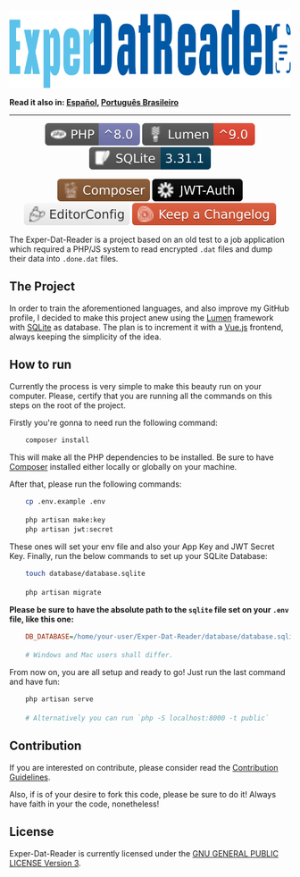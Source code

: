 <!-- markdownlint-disable MD033 MD041 -->
<p align="center">
    <a href="#exper-dat-reader">
        <img
            src="./docs/assets/images/logo.png"
            alt="Exper-Dat-Reader logo"
            width="1282"
            height="140"
        />
    </a>
</p>
<!-- markdownlint-enable MD033 MD041 -->

**Read it also in: [Español], [Português Brasileiro]**

---

<!-- markdownlint-disable MD013 MD033 -->
<p align="center">
    <a href="https://www.php.net/" target="_blank"><img src="./docs/assets/badges/php.svg" alt="PHP" /></a>
    <a href="https://lumen.laravel.com/docs/9.x" target="_blank"><img src="./docs/assets/badges/lumen.svg" alt="Lumen" /></a>
    <a href="https://www.sqlite.org/index.html" target="_blank"><img src="./docs/assets/badges/sqlite.svg" alt="SQLite" /></a>
</p>
<p align="center">
    <a href="https://getcomposer.org/" target="_blank"><img src="./docs/assets/badges/composer.svg" alt="Composer" /></a>
    <a href="https://jwt.io/" target="_blank"><img src="./docs/assets/badges/jwt.svg" alt="Json Web Tokens" /></a>
    <a href="https://editorconfig.org/" target="_blank"><img src="./docs/assets/badges/editorconfig.svg" alt="EditorConfig" /></a>
    <a href="https://keepachangelog.com/en/1.0.0/" target="_blank"><img src="./docs/assets/badges/changelog.svg" alt="Keep a Changelog" /></a>
</p>
<!-- markdownlint-enable MD013 MD033 -->

The Exper-Dat-Reader is a project based on an old test to a job application which
required a PHP/JS system to read encrypted `.dat` files and dump their data into
`.done.dat` files.

## The Project

In order to train the aforementioned languages, and also improve my GitHub profile,
I decided to make this project anew using the [Lumen] framework with [SQLite] as
database. The plan is to increment it with a [Vue.js] frontend, always keeping the
simplicity of the idea.

## How to run

Currently the process is very simple to make this beauty run on your computer. Please,
certify that you are running all the commands on this steps on the root of the project.

Firstly you're gonna to need run the following command:

```sh
    composer install
```

This will make all the PHP dependencies to be installed. Be sure to have [Composer]
installed either locally or globally on your machine.

After that, please run the following commands:

```sh
    cp .env.example .env

    php artisan make:key
    php artisan jwt:secret
```

These ones will set your env file and also your App Key and JWT Secret Key. Finally,
run the below commands to set up your SQLite Database:

```sh
    touch database/database.sqlite

    php artisan migrate
```

**Please be sure to have the absolute path to the `sqlite` file set on your `.env`**
**file, like this one:**

```ini
    DB_DATABASE=/home/your-user/Exper-Dat-Reader/database/database.sqlite

    # Windows and Mac users shall differ.
```

From now on, you are all setup and ready to go! Just run the last command and
have fun:

```sh
    php artisan serve

    # Alternatively you can run `php -S localhost:8000 -t public`
```

## Contribution

If you are interested on contribute, please consider read the [Contribution Guidelines].

Also, if is of your desire to fork this code, please be sure to do it! Always have
faith in your the code, nonetheless!

## License

Exper-Dat-Reader is currently licensed under the [GNU GENERAL PUBLIC LICENSE Version
3].

[Español]: ./docs/README.ES.md
[Português Brasileiro]: ./docs/README.PT-BR.md
[Lumen]: https://lumen.laravel.com/docs/9.x
[SQLite]: https://www.sqlite.org/index.html
[Vue.js]: https://vuejs.org/
[Composer]: https://getcomposer.org/
[Contribution Guidelines]: ./docs/CONTRIBUTING.md
[GNU GENERAL PUBLIC LICENSE Version 3]: ./LICENSE
